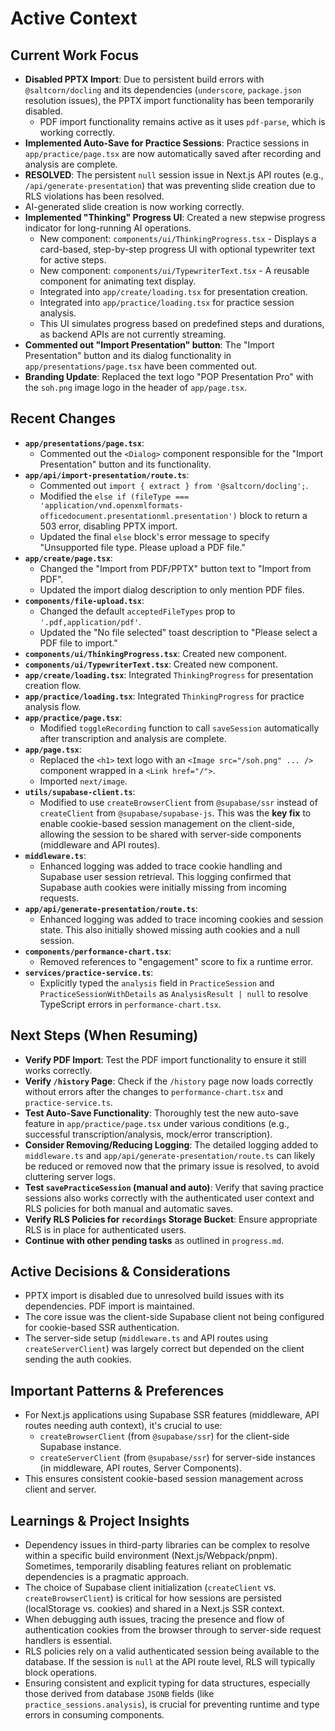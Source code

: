# Active Context

## Current Work Focus
- **Disabled PPTX Import**: Due to persistent build errors with `@saltcorn/docling` and its dependencies (`underscore`, `package.json` resolution issues), the PPTX import functionality has been temporarily disabled.
  - PDF import functionality remains active as it uses `pdf-parse`, which is working correctly.
- **Implemented Auto-Save for Practice Sessions**: Practice sessions in `app/practice/page.tsx` are now automatically saved after recording and analysis are complete.
- **RESOLVED**: The persistent `null` session issue in Next.js API routes (e.g., `/api/generate-presentation`) that was preventing slide creation due to RLS violations has been resolved.
- AI-generated slide creation is now working correctly.
- **Implemented "Thinking" Progress UI**: Created a new stepwise progress indicator for long-running AI operations.
  - New component: `components/ui/ThinkingProgress.tsx` - Displays a card-based, step-by-step progress UI with optional typewriter text for active steps.
  - New component: `components/ui/TypewriterText.tsx` - A reusable component for animating text display.
  - Integrated into `app/create/loading.tsx` for presentation creation.
  - Integrated into `app/practice/loading.tsx` for practice session analysis.
  - This UI simulates progress based on predefined steps and durations, as backend APIs are not currently streaming.
- **Commented out "Import Presentation" button**: The "Import Presentation" button and its dialog functionality in `app/presentations/page.tsx` have been commented out.
- **Branding Update**: Replaced the text logo "POP Presentation Pro" with the `soh.png` image logo in the header of `app/page.tsx`.

## Recent Changes
- **`app/presentations/page.tsx`**:
    - Commented out the `<Dialog>` component responsible for the "Import Presentation" button and its functionality.
- **`app/api/import-presentation/route.ts`**:
    - Commented out `import { extract } from '@saltcorn/docling';`.
    - Modified the `else if (fileType === 'application/vnd.openxmlformats-officedocument.presentationml.presentation')` block to return a 503 error, disabling PPTX import.
    - Updated the final `else` block's error message to specify "Unsupported file type. Please upload a PDF file."
- **`app/create/page.tsx`**:
    - Changed the "Import from PDF/PPTX" button text to "Import from PDF".
    - Updated the import dialog description to only mention PDF files.
- **`components/file-upload.tsx`**:
    - Changed the default `acceptedFileTypes` prop to `'.pdf,application/pdf'`.
    - Updated the "No file selected" toast description to "Please select a PDF file to import."
- **`components/ui/ThinkingProgress.tsx`**: Created new component.
- **`components/ui/TypewriterText.tsx`**: Created new component.
- **`app/create/loading.tsx`**: Integrated `ThinkingProgress` for presentation creation flow.
- **`app/practice/loading.tsx`**: Integrated `ThinkingProgress` for practice analysis flow.
- **`app/practice/page.tsx`**:
    - Modified `toggleRecording` function to call `saveSession` automatically after transcription and analysis are complete.
- **`app/page.tsx`**:
    - Replaced the `<h1>` text logo with an `<Image src="/soh.png" ... />` component wrapped in a `<Link href="/">`.
    - Imported `next/image`.
- **`utils/supabase-client.ts`**:
    - Modified to use `createBrowserClient` from `@supabase/ssr` instead of `createClient` from `@supabase/supabase-js`. This was the **key fix** to enable cookie-based session management on the client-side, allowing the session to be shared with server-side components (middleware and API routes).
- **`middleware.ts`**:
    - Enhanced logging was added to trace cookie handling and Supabase user session retrieval. This logging confirmed that Supabase auth cookies were initially missing from incoming requests.
- **`app/api/generate-presentation/route.ts`**:
    - Enhanced logging was added to trace incoming cookies and session state. This also initially showed missing auth cookies and a null session.
- **`components/performance-chart.tsx`**:
    - Removed references to "engagement" score to fix a runtime error.
- **`services/practice-service.ts`**:
    - Explicitly typed the `analysis` field in `PracticeSession` and `PracticeSessionWithDetails` as `AnalysisResult | null` to resolve TypeScript errors in `performance-chart.tsx`.

## Next Steps (When Resuming)
- **Verify PDF Import**: Test the PDF import functionality to ensure it still works correctly.
- **Verify `/history` Page**: Check if the `/history` page now loads correctly without errors after the changes to `performance-chart.tsx` and `practice-service.ts`.
- **Test Auto-Save Functionality**: Thoroughly test the new auto-save feature in `app/practice/page.tsx` under various conditions (e.g., successful transcription/analysis, mock/error transcription).
- **Consider Removing/Reducing Logging**: The detailed logging added to `middleware.ts` and `app/api/generate-presentation/route.ts` can likely be reduced or removed now that the primary issue is resolved, to avoid cluttering server logs.
- **Test `savePracticeSession` (manual and auto)**: Verify that saving practice sessions also works correctly with the authenticated user context and RLS policies for both manual and automatic saves.
- **Verify RLS Policies for `recordings` Storage Bucket**: Ensure appropriate RLS is in place for authenticated users.
- **Continue with other pending tasks** as outlined in `progress.md`.

## Active Decisions & Considerations
- PPTX import is disabled due to unresolved build issues with its dependencies. PDF import is maintained.
- The core issue was the client-side Supabase client not being configured for cookie-based SSR authentication.
- The server-side setup (`middleware.ts` and API routes using `createServerClient`) was largely correct but depended on the client sending the auth cookies.

## Important Patterns & Preferences
- For Next.js applications using Supabase SSR features (middleware, API routes needing auth context), it's crucial to use:
    - `createBrowserClient` (from `@supabase/ssr`) for the client-side Supabase instance.
    - `createServerClient` (from `@supabase/ssr`) for server-side instances (in middleware, API routes, Server Components).
- This ensures consistent cookie-based session management across client and server.

## Learnings & Project Insights
- Dependency issues in third-party libraries can be complex to resolve within a specific build environment (Next.js/Webpack/pnpm). Sometimes, temporarily disabling features reliant on problematic dependencies is a pragmatic approach.
- The choice of Supabase client initialization (`createClient` vs. `createBrowserClient`) is critical for how sessions are persisted (localStorage vs. cookies) and shared in a Next.js SSR context.
- When debugging auth issues, tracing the presence and flow of authentication cookies from the browser through to server-side request handlers is essential.
- RLS policies rely on a valid authenticated session being available to the database. If the session is `null` at the API route level, RLS will typically block operations.
- Ensuring consistent and explicit typing for data structures, especially those derived from database `JSONB` fields (like `practice_sessions.analysis`), is crucial for preventing runtime and type errors in consuming components.
